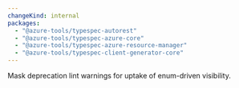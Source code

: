 ```yaml
---
changeKind: internal
packages:
  - "@azure-tools/typespec-autorest"
  - "@azure-tools/typespec-azure-core"
  - "@azure-tools/typespec-azure-resource-manager"
  - "@azure-tools/typespec-client-generator-core"
---
```


Mask deprecation lint warnings for uptake of enum-driven visibility.